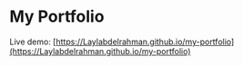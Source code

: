 # My Portfolio  
Live demo: [https://Laylabdelrahman.github.io/my-portfolio](https://Laylabdelrahman.github.io/my-portfolio)  
